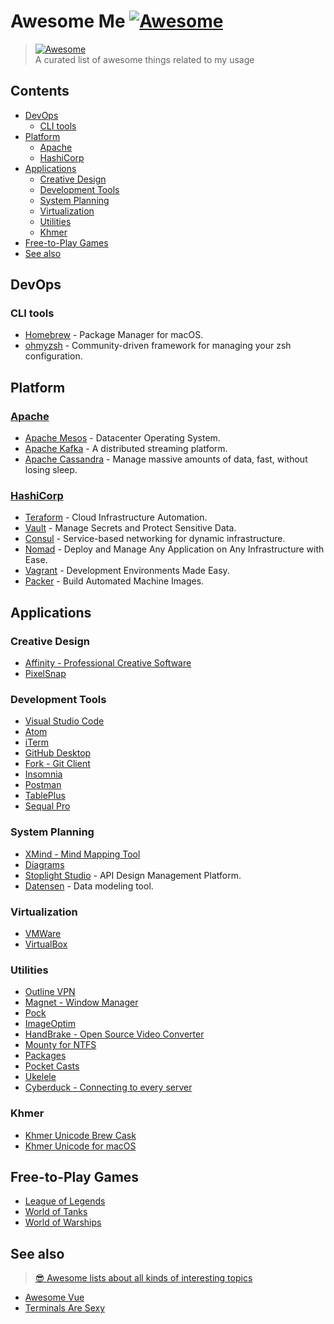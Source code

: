 # Awesome Me [![Awesome](https://awesome.re/badge.svg)](https://awesome.re)
> [![Awesome][awesome-badge]](https://github.com/socheatsok78/awesome-me/actions)  
> A curated list of awesome things related to my usage

## Contents
<!--lint disable awesome-list-item-->
- [DevOps](#devops)
  - [CLI tools](#cli-tools)
- [Platform](#platform)
  - [Apache](#apache)
  - [HashiCorp](#hashicorp)
- [Applications](#applications)
  - [Creative Design](#creative-design)
  - [Development Tools](#development-tools)
  - [System Planning](#system-planning)
  - [Virtualization](#virtualization)
  - [Utilities](#utilities)
  - [Khmer](#khmer)
- [Free-to-Play Games](#free-to-play-games)
- [See also](#see-also)
<!--lint enable awesome-list-item-->

## DevOps
### CLI tools
- [Homebrew](https://brew.sh/) - Package Manager for macOS.
- [ohmyzsh](https://github.com/ohmyzsh/ohmyzsh) - Community-driven framework for managing your zsh configuration.

## Platform
### [Apache](https://www.apache.org/)
- [Apache Mesos](http://mesos.apache.org/) - Datacenter Operating System.
- [Apache Kafka](https://kafka.apache.org/) - A distributed streaming platform.
- [Apache Cassandra](http://cassandra.apache.org/) - Manage massive amounts of data, fast, without losing sleep.

### [HashiCorp](https://www.hashicorp.com/)
- [Teraform](https://www.hashicorp.com/products/terraform/) - Cloud Infrastructure Automation.
- [Vault](https://www.hashicorp.com/products/vault/) - Manage Secrets and Protect Sensitive Data.
- [Consul](https://www.hashicorp.com/products/consul/) - Service-based networking for dynamic infrastructure.
- [Nomad](https://www.hashicorp.com/products/nomad/) - Deploy and Manage Any Application on Any Infrastructure with Ease.
- [Vagrant](https://www.vagrantup.com/) - Development Environments Made Easy.
- [Packer](https://www.packer.io/) - Build Automated Machine Images.

## Applications
### Creative Design
- [Affinity - Professional Creative Software](https://affinity.serif.com/)
- [PixelSnap](https://getpixelsnap.com/)

### Development Tools
- [Visual Studio Code](https://code.visualstudio.com/)
- [Atom](https://atom.io/)
- [iTerm](https://www.iterm2.com/)
- [GitHub Desktop](https://desktop.github.com/)
- [Fork - Git Client](https://git-fork.com/)
- [Insomnia](https://insomnia.rest/)
- [Postman](https://www.postman.com/)
- [TablePlus](https://tableplus.com/)
- [Sequal Pro](https://www.sequelpro.com/)


### System Planning
- [XMind - Mind Mapping Tool](https://www.xmind.net/)
- [Diagrams](https://app.diagrams.net/)
- [Stoplight Studio](https://stoplight.io/) - API Design Management Platform.
- [Datensen](https://www.datensen.com/) - Data modeling tool.

### Virtualization
- [VMWare](https://www.vmware.com)
- [VirtualBox](https://www.virtualbox.org/)

### Utilities
- [Outline VPN](https://getoutline.org/en/home)
- [Magnet - Window Manager](https://magnet.crowdcafe.com/)
- [Pock](https://github.com/pigigaldi/Pock)
- [ImageOptim](https://imageoptim.com/mac)
- [HandBrake - Open Source Video Converter](https://handbrake.fr/)
- [Mounty for NTFS](https://mounty.app/)
- [Packages](http://s.sudre.free.fr/Software/Packages/about.html)
- [Pocket Casts](https://www.pocketcasts.com/)
- [Ukelele](https://software.sil.org/ukelele/)
- [Cyberduck - Connecting to every server](https://cyberduck.io/)

### Khmer
- [Khmer Unicode Brew Cask](https://github.com/pp-spaces/homebrew-khmer-unicode)
- [Khmer Unicode for macOS](https://github.com/socheatsok78/Khmer-Unicode-for-MacOS)

## Free-to-Play Games
- [League of Legends](https://na.leagueoflegends.com/en-us/)
- [World of Tanks](https://worldoftanks.eu/)
- [World of Warships](https://worldofwarships.com/)

## See also
> [😎 Awesome lists about all kinds of interesting topics](https://github.com/sindresorhus/awesome)

- [Awesome Vue](https://github.com/vuejs/awesome-vue)
- [Terminals Are Sexy](https://github.com/k4m4/terminals-are-sexy)

<!-- Variables -->
<!--lint disable no-dead-urls-->
[awesome-badge]: https://github.com/socheatsok78/awesome-me/workflows/Awesome/badge.svg
<!--lint enable no-dead-urls-->
